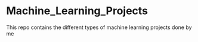 # Machine_Learning_Projects
This repo contains the different types of machine learning projects done by me
